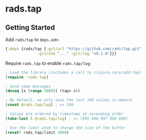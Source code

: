 # rads.tap

## Getting Started

Add `rads/tap` to `deps.edn`:

```clojure
{:deps {rads/tap {:git/url "https://github.com/rads/tap.git"
	          :git/sha "..." :git/tag "v0.1.0"}}}
```

Require `rads.tap` to enable `rads.tap/log`:

```clojure
; Load the library (includes a call to clojure.core/add-tap)
(require 'rads.tap)

; Send some messages
(doseq [x (range 1000)] (tap> x))

; By default, we only save the last 100 values in-memory
(count @rads.tap/log) ; => 100

; Values are ordered by timestamp in ascending order
(take-last 5 @rads.tap/log) ; => (995 996 997 998 999)

; Use the limit atom to change the size of the buffer
(reset! rads.tap/limit 1000)
```
